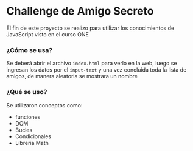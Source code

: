 <h1>Challenge de Amigo Secreto</h1>
<p>El fin de este proyecto se realizo para utilizar los conocimientos de JavaScript visto en el curso ONE</p>

<h3>¿Cómo se usa?</h3>
<p>Se deberá abrir el archivo <code>index.html</code> para verlo en la web, luego se ingresan los datos por el <code>input-text</code> y una vez concluida toda la lista de amigos, de manera aleatoria se mostrara un nombre</p>

<h3>¿Qué se uso?</h3>
<p>Se utilizaron conceptos como:</p>
<ul>
  <li>funciones</li>
  <li>DOM</li>
  <li>Bucles</li>
  <li>Condicionales</li>
  <li>Libreria Math</li>
</ul>
